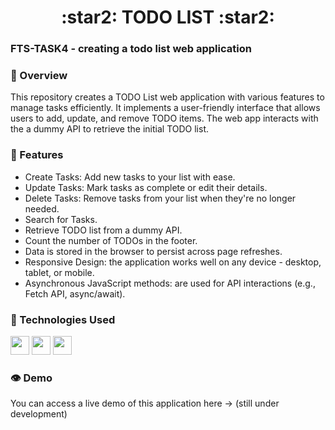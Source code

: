<div align='center'>
    <h1>:star2:	TODO LIST :star2:</h1>
</div>

### FTS-TASK4 - creating a todo list web application

### :stars:	Overview
This repository creates a TODO List web application with various features to manage tasks efficiently. It implements a user-friendly interface that allows users to add, update, and remove TODO items. 
The web app interacts with the a dummy API to retrieve the initial TODO list.

### :dart: Features
- Create Tasks: Add new tasks to your list with ease.
- Update Tasks: Mark tasks as complete or edit their details.
- Delete Tasks: Remove tasks from your list when they're no longer needed.
- Search for Tasks.
- Retrieve TODO list from a dummy API.
- Count the number of TODOs in the footer.
- Data is stored in the browser to persist across page refreshes.
- Responsive Design: the application works well on any device - desktop, tablet, or mobile.
- Asynchronous JavaScript methods: are used for API interactions (e.g., Fetch API, async/await).

### :space_invader: Technologies Used
<div align="left">
    <img src="https://img.shields.io/badge/HTML5-E34F26?style=for-the-badge&logo=html5&logoColor=white" height="30" />
    <img src="https://img.shields.io/badge/CSS3-1572B6?style=for-the-badge&logo=css3&logoColor=white" height="30" />
    <img src="https://img.shields.io/badge/JavaScript-323330?style=for-the-badge&logo=javascript&logoColor=F7DF1E" height="30" />
</div>

### :eye: Demo
You can access a live demo of this application here -> (still under development)

